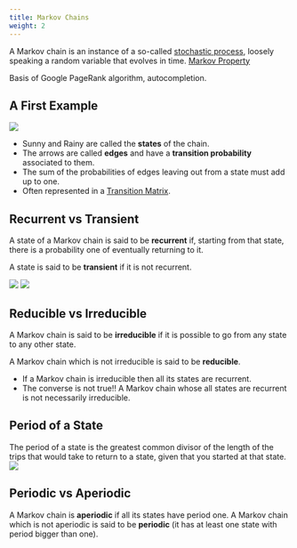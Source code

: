 ```yaml
---
title: Markov Chains
weight: 2
---
```

A Markov chain is an instance of a so-called [stochastic process](/prob-cs/stochastic-process), loosely speaking a random variable that evolves in time. [Markov Property](/prob-cs/markov-property)

Basis of Google PageRank algorithm, autocompletion.
## A First Example
![](../attachments/markov-0.png)

- Sunny and Rainy are called the **states** of the chain.
- The arrows are called **edges** and have a **transition probability** associated to them.
- The sum of the probabilities of edges leaving out from a state must add up to one.
- Often represented in a [Transition Matrix](/prob-cs/transition-matrix).
## Recurrent vs Transient
A state of a Markov chain is said to be **recurrent** if, starting from that state, there is a probability one of eventually returning to it.

A state is said to be **transient** if it is not recurrent.

![](../attachments/markov-1.png)
![](../attachments/markov-2.png)


## Reducible vs Irreducible
A Markov chain is said to be **irreducible** if it is possible to go from any state to any other state.

A Markov chain which is not irreducible is said to be **reducible**.

- If a Markov chain is irreducible then all its states are recurrent.
- The converse is not true!! A Markov chain whose all states are recurrent is not necessarily irreducible.


## Period of a State
The period of a state is the greatest common divisor of the length of the trips that would take to return to a state, given that you started at that state.
![](../attachments/markov-3.png)
## Periodic vs Aperiodic
A Markov chain is **aperiodic** if all its states have period one. A Markov chain which is not aperiodic is said to be **periodic** (it has at least one state with period bigger than one).
